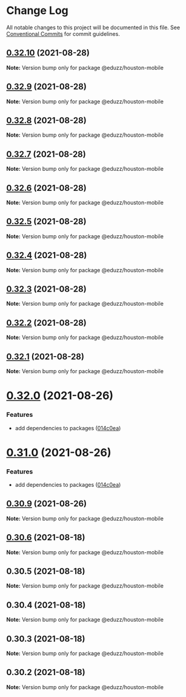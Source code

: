 # Change Log

All notable changes to this project will be documented in this file.
See [Conventional Commits](https://conventionalcommits.org) for commit guidelines.

## [0.32.10](https://github.com/eduzz/houston-mobile/compare/@eduzz/houston-mobile@0.32.9...@eduzz/houston-mobile@0.32.10) (2021-08-28)

**Note:** Version bump only for package @eduzz/houston-mobile





## [0.32.9](https://github.com/eduzz/houston-mobile/compare/@eduzz/houston-mobile@0.32.8...@eduzz/houston-mobile@0.32.9) (2021-08-28)

**Note:** Version bump only for package @eduzz/houston-mobile





## [0.32.8](https://github.com/eduzz/houston-mobile/compare/@eduzz/houston-mobile@0.32.7...@eduzz/houston-mobile@0.32.8) (2021-08-28)

**Note:** Version bump only for package @eduzz/houston-mobile





## [0.32.7](https://github.com/eduzz/houston-mobile/compare/@eduzz/houston-mobile@0.32.6...@eduzz/houston-mobile@0.32.7) (2021-08-28)

**Note:** Version bump only for package @eduzz/houston-mobile





## [0.32.6](https://github.com/eduzz/houston-mobile/compare/@eduzz/houston-mobile@0.32.5...@eduzz/houston-mobile@0.32.6) (2021-08-28)

**Note:** Version bump only for package @eduzz/houston-mobile





## [0.32.5](https://github.com/eduzz/houston-mobile/compare/@eduzz/houston-mobile@0.32.4...@eduzz/houston-mobile@0.32.5) (2021-08-28)

**Note:** Version bump only for package @eduzz/houston-mobile





## [0.32.4](https://github.com/eduzz/houston-mobile/compare/@eduzz/houston-mobile@0.32.3...@eduzz/houston-mobile@0.32.4) (2021-08-28)

**Note:** Version bump only for package @eduzz/houston-mobile





## [0.32.3](https://github.com/eduzz/houston-mobile/compare/@eduzz/houston-mobile@0.32.2...@eduzz/houston-mobile@0.32.3) (2021-08-28)

**Note:** Version bump only for package @eduzz/houston-mobile





## [0.32.2](https://github.com/eduzz/houston-mobile/compare/@eduzz/houston-mobile@0.32.0...@eduzz/houston-mobile@0.32.2) (2021-08-28)

**Note:** Version bump only for package @eduzz/houston-mobile





## [0.32.1](https://github.com/eduzz/houston-mobile/compare/@eduzz/houston-mobile@0.32.0...@eduzz/houston-mobile@0.32.1) (2021-08-28)

**Note:** Version bump only for package @eduzz/houston-mobile





# [0.32.0](https://github.com/eduzz/houston-mobile/compare/@eduzz/houston-mobile@0.30.9...@eduzz/houston-mobile@0.32.0) (2021-08-26)


### Features

* add dependencies to packages ([014c0ea](https://github.com/eduzz/houston-mobile/commit/014c0ea2b1caf71fbf1c1d4fffcd57837ecb42a3))





# [0.31.0](https://github.com/eduzz/houston-mobile/compare/@eduzz/houston-mobile@0.30.9...@eduzz/houston-mobile@0.31.0) (2021-08-26)


### Features

* add dependencies to packages ([014c0ea](https://github.com/eduzz/houston-mobile/commit/014c0ea2b1caf71fbf1c1d4fffcd57837ecb42a3))





## [0.30.9](https://github.com/eduzz/houston-mobile/compare/@eduzz/houston-mobile@0.30.5...@eduzz/houston-mobile@0.30.9) (2021-08-26)

**Note:** Version bump only for package @eduzz/houston-mobile





## [0.30.6](https://github.com/eduzz/houston-mobile/compare/@eduzz/houston-mobile@0.30.5...@eduzz/houston-mobile@0.30.6) (2021-08-18)

**Note:** Version bump only for package @eduzz/houston-mobile





## 0.30.5 (2021-08-18)

**Note:** Version bump only for package @eduzz/houston-mobile





## 0.30.4 (2021-08-18)

**Note:** Version bump only for package @eduzz/houston-mobile





## 0.30.3 (2021-08-18)

**Note:** Version bump only for package @eduzz/houston-mobile





## 0.30.2 (2021-08-18)

**Note:** Version bump only for package @eduzz/houston-mobile

